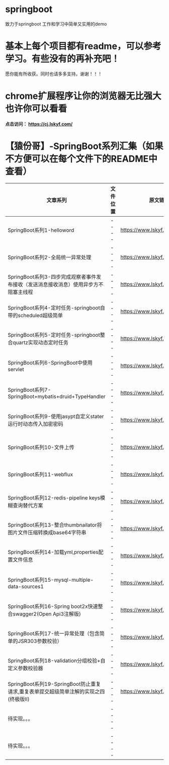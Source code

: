 # springboot
致力于springboot 工作和学习中简单又实用的demo

# 基本上每个项目都有readme，可以参考学习。有些没有的再补充吧！
愿你能有所收获。同时也请多多支持，谢谢！！！

# chrome扩展程序让你的浏览器无比强大也许你可以看看

#### 点击访问： https://cj.lskyf.com/

# 【猿份哥】-SpringBoot系列汇集（如果不方便可以在每个文件下的README中查看）
 | 文章系列                                                                              | 文件位置                        | 原文链接         
 |  ----                                                                                 |           ----                  | ----                  |
 | SpringBoot系列1-helloword                                                             |           ----                  | https://www.lskyf.com/post/8    | 
 | SpringBoot系列2-全局统一异常处理                                                      |           ----                  | https://www.lskyf.com/post/9    | 
 | SpringBoot系列3-四步完成观察者事件发布接收（发送消息接收消息）使用异步方不阻塞主线程  |           ----                  | https://www.lskyf.com/post/10   | 
 | SpringBoot系列4-定时任务-springboot自带的scheduled超级简单                            |           ----               | https://www.lskyf.com/post/11   | 
 | SpringBoot系列5-定时任务-springboot整合quartz实现动态定时任务                         |           ----                  | https://www.lskyf.com/post/12   | 
 | SpringBoot系列6-SpringBoot中使用servlet                                               |           ----                  | https://www.lskyf.com/post/13   | 
 | SpringBoot系列7-SpringBoot+mybatis+druid+TypeHandler                                  |           ----                  | https://www.lskyf.com/post/14   | 
 | SpringBoot系列9-使用jasypt自定义stater运行时动态传入加密密码                          |           ----                  | https://www.lskyf.com/post/30   | 
 | SpringBoot系列10-文件上传                                                             |           ----                  | https://www.lskyf.com/post/35   | 
 | SpringBoot系列11-webflux                                                              |           ----                  | https://www.lskyf.com/post/37   | 
 | SpringBoot系列12-redis-pipeline keys模糊查询替代方案                                  |           ----                  | https://www.lskyf.com/post/68   | 
 | SpringBoot系列13-整合thumbnailator将图片文件压缩转换成base64字符串                    |           ----                  | https://www.lskyf.com/post/71   | 
 | SpringBoot系列14-加载yml,properties配置文件信息                                       |           ----                  | https://www.lskyf.com/post/73   | 
 | SpringBoot系列15-mysql-multiple-data-sources1                                         |           ----                  | https://www.lskyf.com/post/103  | 
 | SpringBoot系列16-Spring boot2x快速整合swagger2(Open Api3注解版)                       |           ----                  | https://www.lskyf.com/post/161  | 
 | SpringBoot系列17-统一异常处理（包含简单的JSR303参数校验）                             |           ----                  | https://www.lskyf.com/post/211  | 
 | SpringBoot系列18-validation分组校验+自定义参数校验器                                  |           ----                  | https://www.lskyf.com/post/212  | 
 | SpringBoot系列19-SpringBoot防止重复请求,重复表单提交超级简单注解的实现之四(终极版II)  |           ----                  | https://www.lskyf.com/post/213  | 
 | 待实现。。。                                                                          |           ----                  |                                 | 
 | 待实现。。。                                                                          |           ----                  |                                 | 